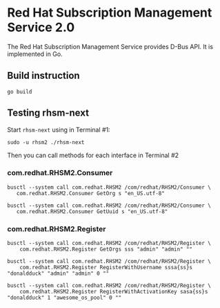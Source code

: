 Red Hat Subscription Management Service 2.0
===========================================

The Red Hat Subscription Management Service provides D-Bus API. It is implemented
in Go.

## Build instruction

```
go build
```

## Testing rhsm-next

Start `rhsm-next` using in Terminal #1:

```
sudo -u rhsm2 ./rhsm-next
```

Then you can call methods for each interface in Terminal #2

### com.redhat.RHSM2.Consumer

```
busctl --system call com.redhat.RHSM2 /com/redhat/RHSM2/Consumer \
   com.redhat.RHSM2.Consumer GetOrg s "en_US.utf-8"
```

```
busctl --system call com.redhat.RHSM2 /com/redhat/RHSM2/Consumer \
   com.redhat.RHSM2.Consumer GetUuid s "en_US.utf-8"
```

### com.redhat.RHSM2.Register

```
busctl --system call com.redhat.RHSM2 /com/redhat/RHSM2/Register \
    com.redhat.RHSM2.Register GetOrgs sss "admin" "admin" ""
```

```
busctl --system call com.redhat.RHSM2 /com/redhat/RHSM2/Register \
    com.redhat.RHSM2.Register RegisterWithUsername sssa{ss}s "donaldduck" "admin" "admin" 0 ""
```

```
busctl --system call com.redhat.RHSM2 /com/redhat/RHSM2/Register \
    com.redhat.RHSM2.Register RegisterWithActivationKey sasa{ss}s "donaldduck" 1 "awesome_os_pool" 0 ""
```